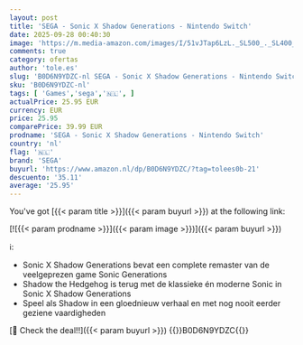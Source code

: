 ```yaml
---
layout: post
title: 'SEGA - Sonic X Shadow Generations - Nintendo Switch'
date: 2025-09-28 00:40:30
image: 'https://m.media-amazon.com/images/I/51vJTap6LzL._SL500_._SL400_.jpg'
comments: true
category: ofertas
author: 'tole.es'
slug: 'B0D6N9YDZC-nl SEGA - Sonic X Shadow Generations - Nintendo Switch'
sku: 'B0D6N9YDZC-nl'
tags: [ 'Games','sega','🇳🇱', ]
actualPrice: 25.95 EUR
currency: EUR
price: 25.95
comparePrice: 39.99 EUR
prodname: 'SEGA - Sonic X Shadow Generations - Nintendo Switch'
country: 'nl'
flag: '🇳🇱'
brand: 'SEGA'
buyurl: 'https://www.amazon.nl/dp/B0D6N9YDZC/?tag=tolees0b-21'
descuento: '35.11'
average: '25.95'
---
```


You've got [{{< param title >}}]({{< param buyurl >}}) at the following link:

[![{{< param prodname >}}]({{< param image >}})]({{< param buyurl >}})

ℹ️:

- Sonic X Shadow Generations bevat een complete remaster van de veelgeprezen game Sonic Generations
- Shadow the Hedgehog is terug met de klassieke én moderne Sonic in Sonic X Shadow Generations
- Speel als Shadow in een gloednieuw verhaal en met nog nooit eerder geziene vaardigheden

[🛒 Check the deal!!]({{< param buyurl >}})
{{<world>}}B0D6N9YDZC{{</world>}}
